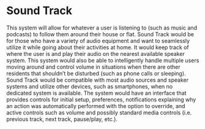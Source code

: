 # Sound Track
This system will allow for whatever a user is listening to (such as music and podcasts) to follow them around their house or flat. Sound Track would be for those who have a variety of audio equipment and want to seamlessly utilize it while going about their activities at home. It would keep track of where the user is and play their audio on the nearest available speaker system. This system would also be able to intelligently handle multiple users moving around and control volume in situations when there are other residents that shouldn’t be disturbed (such as phone calls or sleeping). Sound Track would be compatible with most audio sources and speaker systems and utilize other devices, such as smartphones, when no dedicated system is available.  The system would have an interface that provides controls for initial setup, preferences, notifications explaining why an action was automatically performed with the option to override, and active controls such as volume and possibly standard media controls (i.e. previous track, next track, pause/play, etc.).
